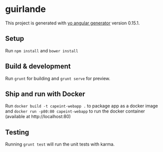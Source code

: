 # guirlande

This project is generated with [yo angular generator](https://github.com/yeoman/generator-angular)
version 0.15.1.

## Setup 

Run `npm install` and `bower install`

## Build & development

Run `grunt` for building and `grunt serve` for preview.

## Ship and run with Docker 

Run `docker build -t capeint-webapp .` to package app as a docker image and `docker run -p80:80 capeint-webapp` to run the docker container (available at http://localhost:80)

## Testing

Running `grunt test` will run the unit tests with karma.
